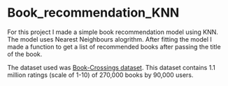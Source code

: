 # Book_recommendation_KNN

For this project I made a simple book recommendation model using KNN. The model uses Nearest Neighbours alogrithm.
After fitting the model I made a function to get a list of recommended books after passing the title of the book.

The dataset used was [Book-Crossings dataset](http://www2.informatik.uni-freiburg.de/~cziegler/BX/). This dataset contains 1.1 million ratings (scale of 1-10) of 270,000 books by 90,000 users. 
